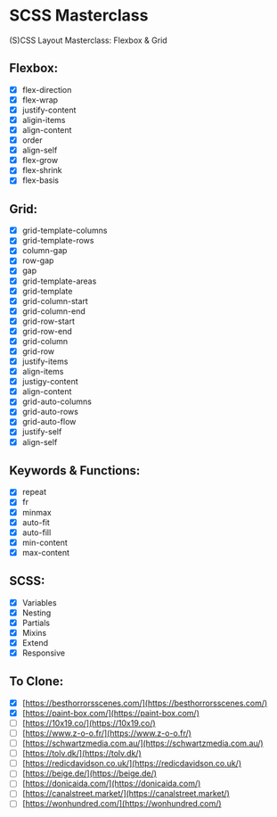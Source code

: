 # SCSS Masterclass

(S)CSS Layout Masterclass: Flexbox & Grid

## Flexbox:

- [x] flex-direction
- [x] flex-wrap
- [x] justify-content
- [x] aligin-items
- [x] align-content
- [x] order
- [x] align-self
- [x] flex-grow
- [x] flex-shrink
- [x] flex-basis

## Grid:

- [x] grid-template-columns
- [x] grid-template-rows
- [x] column-gap
- [x] row-gap
- [x] gap
- [x] grid-template-areas
- [x] grid-template
- [x] grid-column-start
- [x] grid-column-end
- [x] grid-row-start
- [x] grid-row-end
- [x] grid-column
- [x] grid-row
- [x] justify-items
- [x] align-items
- [x] justigy-content
- [x] align-content
- [x] grid-auto-columns
- [x] grid-auto-rows
- [x] grid-auto-flow
- [x] justify-self
- [x] align-self

## Keywords & Functions:

- [x] repeat
- [x] fr
- [x] minmax
- [x] auto-fit
- [x] auto-fill
- [x] min-content
- [x] max-content

## SCSS:

- [x] Variables
- [x] Nesting
- [x] Partials
- [x] Mixins
- [x] Extend
- [x] Responsive

## To Clone:

- [x] [https://besthorrorsscenes.com/](https://besthorrorsscenes.com/)
- [x] [https://paint-box.com/](https://paint-box.com/)
- [ ] [https://10x19.co/](https://10x19.co/)
- [ ] [https://www.z-o-o.fr/](https://www.z-o-o.fr/)
- [ ] [https://schwartzmedia.com.au/](https://schwartzmedia.com.au/)
- [ ] [https://tolv.dk/](https://tolv.dk/)
- [ ] [https://redicdavidson.co.uk/](https://redicdavidson.co.uk/)
- [ ] [https://beige.de/](https://beige.de/)
- [ ] [https://donicaida.com/](https://donicaida.com/)
- [ ] [https://canalstreet.market/](https://canalstreet.market/)
- [ ] [https://wonhundred.com/](https://wonhundred.com/)
